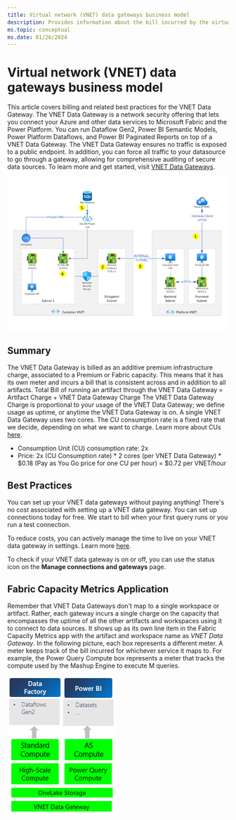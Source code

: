 ```yaml
---
title: Virtual network (VNET) data gateways business model
description: Provides information about the bill incurred by the virtual network (VNET) data gateways.
ms.topic: conceptual
ms.date: 01/26/2024
---
```


# Virtual network (VNET) data gateways business model

This article covers billing and related best practices for the VNET Data Gateway. The VNET Data Gateway is a network security offering that lets you connect your Azure and other data services to Microsoft Fabric and the Power Platform. You can run Dataflow Gen2, Power BI Semantic Models, Power Platform Dataflows, and Power BI Paginated Reports on top of a VNET Data Gateway. The VNET Data Gateway ensures no traffic is exposed to a public endpoint. In addition, you can force all traffic to your datasource to go through a gateway, allowing for comprehensive auditing of secure data sources. To learn more and get started, visit [VNET Data Gateways](overview.md).

![VNet data gateway architecture.](media/VNet-gateway-architecture-no-swift.png)

## Summary

The VNET Data Gateway is billed as an additive premium infrastructure charge, associated to a Premium or Fabric capacity. This means that it has its own meter and incurs a bill that is consistent across and in addition to all artifacts. Total Bill of running an artifact through the VNET Data Gateway = Artifact Charge + VNET Data Gateway Charge
The VNET Data Gateway Charge is proportional to your usage of the VNET Data Gateway; we define usage as uptime, or anytime the VNET Data Gateway is on. A single VNET Data Gateway uses two cores. The CU consumption rate is a fixed rate that we decide, depending on what we want to charge. Learn more about CUs [here](https://learn.microsoft.com/en-us/fabric/enterprise/fabric-operations).
- Consumption Unit (CU) consumption rate: 2x
- Price: 2x (CU Consumption rate) * 2 cores (per VNET Data Gateway) * $0.18 (Pay as You Go price for one CU per hour) = $0.72 per VNET/hour

## Best Practices

You can set up your VNET data gateways without paying anything! There's no cost associated with setting up a VNET data gateway. You can set up connections today for free. We start to bill when your first query runs or you run a test connection.

To reduce costs, you can actively manage the time to live on your VNET data gateway in settings. Learn more [here](manage-data-gateways.md#manage-settings).

To check if your VNET data gateway is on or off, you can use the status icon on the **Manage connections and gateways** page.

## Fabric Capacity Metrics Application
Remember that VNET Data Gateways don't map to a single workspace or artifact. Rather, each gateway incurs a single charge on the capacity that encompasses the uptime of all the other artifacts and workspaces using it to connect to data sources.
It shows up as its own line item in the Fabric Capacity Metrics app with the artifact and workspace name as _VNET Data Gateway_.
In the following picture, each box represents a different meter. A meter keeps track of the bill incurred for whichever service it maps to. For example, the Power Query Compute box represents a meter that tracks the compute used by the Mashup Engine to execute M queries.

![VNet Data Gateway Meters](media/vnet-business-model.png)
